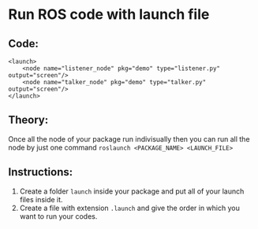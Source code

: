 # Run ROS code with launch file

## Code:

```
<launch>
	<node name="listener_node" pkg="demo" type="listener.py" output="screen"/>
	<node name="talker_node" pkg="demo" type="talker.py" output="screen"/>
</launch>
```

## Theory:

Once all the node of your package run indivisually then you can run all the node by just one command `roslaunch <PACKAGE_NAME> <LAUNCH_FILE>`

## Instructions: 

1. Create a folder `launch` inside your package and put all of your launch files inside it.
2. Create a file with extension `.launch` and give the order in which you want to run your codes.
